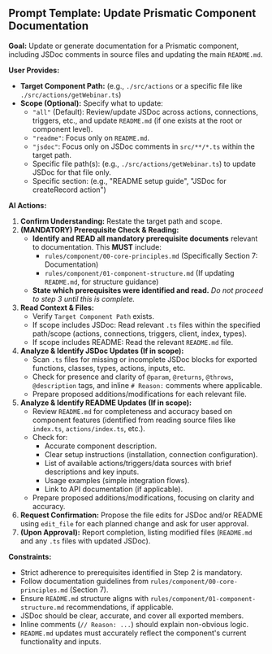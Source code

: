 ## Prompt Template: Update Prismatic Component Documentation

**Goal:** Update or generate documentation for a Prismatic component, including JSDoc comments in source files and updating the main `README.md`.

**User Provides:**

- **Target Component Path:** (e.g., `./src/actions` or a specific file like `./src/actions/getWebinar.ts`)
- **Scope (Optional):** Specify what to update:
  - `"all"` (Default): Review/update JSDoc across actions, connections, triggers, etc., and update `README.md` (if one exists at the root or component level).
  - `"readme"`: Focus only on `README.md`.
  - `"jsdoc"`: Focus only on JSDoc comments in `src/**/*.ts` within the target path.
  - Specific file path(s): (e.g., `./src/actions/getWebinar.ts`) to update JSDoc for that file only.
  - Specific section: (e.g., "README setup guide", "JSDoc for createRecord action")

**AI Actions:**

1.  **Confirm Understanding:** Restate the target path and scope.
2.  **(MANDATORY) Prerequisite Check & Reading:**
    - **Identify and READ all mandatory prerequisite documents** relevant to documentation. This **MUST** include:
      - `rules/component/00-core-principles.md` (Specifically Section 7: Documentation)
      - `rules/component/01-component-structure.md` (If updating `README.md`, for structure guidance)
    - **State which prerequisites were identified and read.** _Do not proceed to step 3 until this is complete._
3.  **Read Context & Files:**
    - Verify `Target Component Path` exists.
    - If scope includes JSDoc: Read relevant `.ts` files within the specified path/scope (actions, connections, triggers, client, index, types).
    - If scope includes README: Read the relevant `README.md` file.
4.  **Analyze & Identify JSDoc Updates (If in scope):**
    - Scan `.ts` files for missing or incomplete JSDoc blocks for exported functions, classes, types, actions, inputs, etc.
    - Check for presence and clarity of `@param`, `@returns`, `@throws`, `@description` tags, and inline `# Reason:` comments where applicable.
    - Prepare proposed additions/modifications for each relevant file.
5.  **Analyze & Identify README Updates (If in scope):**
    - Review `README.md` for completeness and accuracy based on component features (identified from reading source files like `index.ts`, `actions/index.ts`, etc.).
    - Check for:
      - Accurate component description.
      - Clear setup instructions (installation, connection configuration).
      - List of available actions/triggers/data sources with brief descriptions and key inputs.
      - Usage examples (simple integration flows).
      - Link to API documentation (if applicable).
    - Prepare proposed additions/modifications, focusing on clarity and accuracy.
6.  **Request Confirmation:** Propose the file edits for JSDoc and/or README using `edit_file` for each planned change and ask for user approval.
7.  **(Upon Approval):** Report completion, listing modified files (`README.md` and any `.ts` files with updated JSDoc).

**Constraints:**

- Strict adherence to prerequisites identified in Step 2 is mandatory.
- Follow documentation guidelines from `rules/component/00-core-principles.md` (Section 7).
- Ensure `README.md` structure aligns with `rules/component/01-component-structure.md` recommendations, if applicable.
- JSDoc should be clear, accurate, and cover all exported members.
- Inline comments (`// Reason: ...`) should explain non-obvious logic.
- `README.md` updates must accurately reflect the component's current functionality and inputs.
